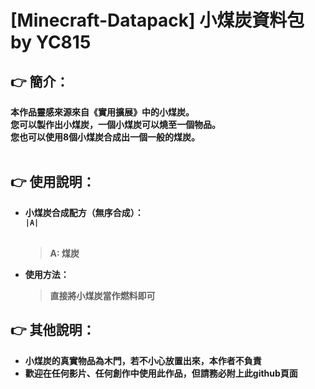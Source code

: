 # [Minecraft-Datapack] 小煤炭資料包 by YC815
## <b> 👉 簡介：<b/>
本作品靈感來源來自《實用擴展》中的小煤炭。<br>
您可以製作出小煤炭，一個小煤炭可以燒至一個物品。<br>
您也可以使用8個小煤炭合成出一個一般的煤炭。<br><br>

## <b> 👉 使用說明：<b/>
- 小煤炭合成配方（無序合成）：<br>
`|A|`<br><br>
  > A: 煤炭<br>
- 使用方法：
  > 直接將小煤炭當作燃料即可<br>
## <b> 👉 其他說明：<b/>
- 小煤炭的真實物品為木門，若不小心放置出來，本作者不負責
- 歡迎在任何影片、任何創作中使用此作品，但請務必附上此github頁面
